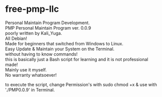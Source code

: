 # free-pmp-llc
Personal Maintain Program Development.    
PMP Personal Maintain Program ver. 0.0.9  
poorly written by Kali_Yuga.    
All Debian!    
Made for beginners that switched from Windows to Linux.    
Easy Update & Maintain your System on the Terminal.    
without having to know commands!    
this is basically just a Bash script for learning and it is not professional made!     
Mainly use it myself.    
No warranty whatsoever!    

to execute the script, change Permission's with sudo chmod +x & use with './PMP0.0.9' in Terminal.    
